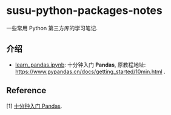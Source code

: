 # susu-python-packages-notes

一些常用 Python 第三方库的学习笔记.

## 介绍

- [learn_pandas.ipynb](./learn_pandas.ipynb): 十分钟入门 **Pandas**, 原教程地址: https://www.pypandas.cn/docs/getting_started/10min.html .

## Reference

[1] [十分钟入门 Pandas](https://www.pypandas.cn/docs/getting_started/10min.html).
                                              
